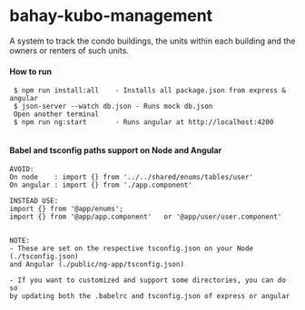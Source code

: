 # bahay-kubo-management
A system to track the condo buildings, the units within each building and the owners or renters of such units.


#### How to run

````
 $ npm run install:all    - Installs all package.json from express & angular
 $ json-server --watch db.json - Runs mock db.json
 Open another terminal
 $ npm run ng:start       - Runs angular at http://localhost:4200
 
````


#### Babel and tsconfig paths support on Node and Angular

```
AVOID:
On node    : import {} from '../../shared/enums/tables/user'
On angular : import {} from './app.component'

INSTEAD USE:
import {} from '@app/enums';
import {} from '@app/app.component'   or '@app/user/user.component'


NOTE:
- These are set on the respective tsconfig.json on your Node (./tsconfig.json) 
and Angular (./public/ng-app/tsconfig.json)

- If you want to customized and support some directories, you can do so 
by updating both the .babelrc and tsconfig.json of express or angular
```
 

